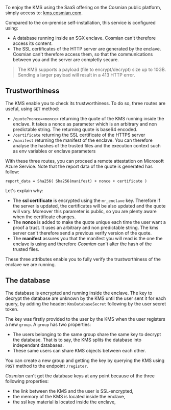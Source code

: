 To enjoy the KMS using the SaaS offering on the Cosmian public platform, simply access to: [kms.cosmian.com](https://kms.cosmian.com).

Compared to the on-premise self-installation, this service is configured using: 

- A database running inside an SGX enclave. Cosmian can't therefore access its content.
- The SSL certificates of the HTTP server are generated by the enclave. Cosmian can't therefore access them, so that the communications between you and the server are completly secure.

> The KMS supports a payload (file to encrypt/decrypt) size up to 10GB. Sending a larger payload will result in a 413 HTTP error.

## Trustworthiness

The KMS enable you to check its trustworthiness. To do so, three routes are useful, using `GET` method:

- `/quote?nonce=<nonce>` returning the quote of the KMS running inside the enclave. It takes a nonce as parameter which is an arbitrary and non predictable string. The returning quote is base64 encoded.
- `/certificate` returning the SSL certificate of the HTTPS server
- `/manifest` returning the manifest of the enclave. You can therefore analyse the hashes of the trusted files and the execution context such as env variables or enclave parameters

With these three routes, you can proceed a remote attestation on Microsoft Azure Service. Note that the report data of the quote is generated has follow:

```
report_data = Sha256( Sha256(manifest) + nonce + certificate )
```

Let's explain why:

- The **ssl certificate** is encrypted using the `mr_enclave` key. Therefore if the server is updated, the certificates will be also updated and the quote will vary. Moreover this parameter is public, so you are plenty aware when the certificate changes.
- The **nonce** is added to make the quote unique each time the user want a proof a trust. It uses an arbitrary and non predictable string. The kms server can't therefore send a previous verify version of the quote.
- The **manifest** assures you that the manifest you will read is the one the enclave is using and therefore *Cosmian* can't alter the hash of the trusted files.

These three attributes enable you to fully verify the trustworthiness of the enclave we are running.

## The database

The database is encrypted and running inside the enclave. The key to decrypt the database are unknown by the KMS until the user sent it for each query, by adding the header: `KmsDatabaseSecret` following by the user secret token. 

The key was firstly provided to the user by the KMS when the user registers a new `group`. A `group` has two properties:

- The users belonging to the same group share the same key to decrypt the database. That is to say, the KMS splits the database into independant databases.
- These same users can share KMS objects between each other.

You can create a new group and getting the key by querying the KMS using `POST` method to the endpoint `/register`.

*Cosmian* can't get the database keys at any point because of the three following properties:
- the link between the KMS and the user is SSL-encrypted,
- the memory of the KMS is located inside the enclave,
- the ssl key material is located inside the enclave,